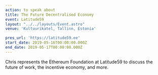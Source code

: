 ```yaml
---
action: to speak about
title: The Future Decentralised Economy
event: Latitude59
layout: "../../layouts/Event.astro"
venue: 'Kultuurikatel, Tallinn, Estonia'

pres_url: 'https://latitude59.ee'
start_date: 2019-05-16T00:00:00.000Z
end_date: 2019-05-17T00:00:00.000Z
---
```

Chris represents the Ethereum Foundation at Latitude59 to discuss the future of work, the incentive economy, and more.
